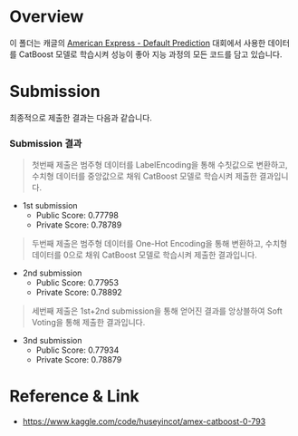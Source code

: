 # Overview
이 폴더는 캐글의 [American Express - Default Prediction](https://www.kaggle.com/competitions/amex-default-prediction) 대회에서 사용한 데이터를 CatBoost 모델로 학습시켜 성능이 좋아 지능 과정의 모든 코드를 담고 있습니다.

# Submission
최종적으로 제출한 결과는 다음과 같습니다.
### Submission 결과
> 첫번째 제출은 범주형 데이터를 LabelEncoding을 통해 수칫값으로 변환하고, 수치형 데이터를 중앙값으로 채워 CatBoost 모델로 학습시켜 제출한 결과입니다.
- 1st submission
  - Public Score: 0.77798
  - Private Score: 0.78789

> 두번째 제출은 범주형 데이터를 One-Hot Encoding을 통해 변환하고, 수치형 데이터를 0으로 채워 CatBoost 모델로 학습시켜 제출한 결과입니다.
- 2nd submission
  - Public Score: 0.77953
  - Private Score: 0.78892

> 세번째 제출은 1st+2nd submission을 통해 얻어진 결과를 앙상블하여 Soft Voting을 통해 제출한 결과입니다.
- 3nd submission
  - Public Score: 0.77934
  - Private Score: 0.78879

# Reference & Link
- https://www.kaggle.com/code/huseyincot/amex-catboost-0-793